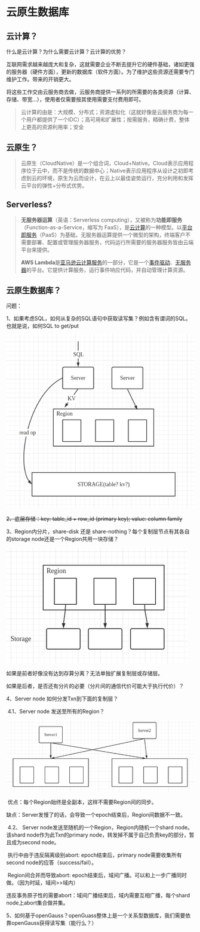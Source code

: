 # 云原生数据库

## 云计算？

什么是云计算？为什么需要云计算？云计算的优势？

互联网需求越来越庞大和复杂，这就需要企业不断去提升它的硬件基础，诸如更强的服务器（硬件方面），更新的数据库（软件方面）。为了维护这些资源还需要专门维护工作。带来的开销更大。

将这些工作交由云服务商去做，云服务商提供一系列的所需要的各类资源（计算、存储、带宽...），使用者仅需要按其使用需要支付费用即可。

> 云计算的由是：大规模、分布式；资源虚拟化（这就好像是云服务商为每一个用户都提供了一个IDC）；高可用和扩展性；按需服务，精确计费，整体上更高的资源利用率；安全

## 云原生？

> 云原生（CloudNative）是一个组合词，Cloud+Native。Cloud表示应用程序位于云中，而不是传统的数据中心；Native表示应用程序从设计之初即考虑到云的环境，原生为云而设计，在云上以最佳姿势运行，充分利用和发挥云平台的弹性+分布式优势。

## Serverless?

> **无服务器运算**（英语：Serverless computing），又被称为**功能即服务**（Function-as-a-Service，缩写为 FaaS），是[云计算](https://zh.wikipedia.org/wiki/雲端運算)的一种模型。以[平台即服务](https://zh.wikipedia.org/wiki/平台即服务)（PaaS）为基础，无服务器运算提供一个微型的架构，终端客户不需要部署、配置或管理服务器服务，代码运行所需要的服务器服务皆由云端平台来提供。
>
> **AWS Lambda**是[亚马逊云计算服务](https://zh.wikipedia.org/wiki/亚马逊云计算服务)的一部分，它是一个[事件驱动](https://zh.wikipedia.org/wiki/事件驅動程式設計)、[无服务器](https://zh.wikipedia.org/wiki/無伺服器計算)的平台。它提供计算服务，运行事件响应代码，并自动管理计算资源。

## 云原生数据库？

问题：

1、如果考虑SQL，如何从复杂的SQL语句中获取读写集？例如含有谓词的SQL。也就是说，如何SQL to get/put

![fig1](./assets/CloudNative/fig1.png)

~~2、底层存储：key: table_id + row_id (primary key); value: column family~~

3、Region内分片，share-disk 还是 share-nothing？每个复制层节点有其各自的storage node还是一个Region共用一块存储？

![fig2](./assets/CloudNative/fig2.png)

如果是前者好像没有达到存算分离？无法单独扩展复制层或存储层。

如果是后者，是否还有分片的必要（分片间的通信代价可能大于执行代价）？

4、Server node 如何分发Txn到下面的复制层？

​	4.1、Server node 发送至所有的Region？

![fig3](./assets/CloudNative/fig3.png)

​	优点：每个Region始终是全副本，这样不需要Region间的同步。

​	缺点：Server发慢了的话，会导致一个epoch结束后，Region间数据不一致。

​	4.2、 Server node发送至随机的一个Region，Region内随机一个shard node。该shard node作为此Txn的primary node，转发掉不属于自己负责key的部分，暂且成为second node。

​	执行中由于违反隔离级别abort: epoch结束后，primary node需要收集所有second node的应答（success/fail）。

​	Region间合并而导致abort: epoch结束后，域间广播。可以和上一步广播同时做。（因为时延，域间>>域内）

​	违反事务原子性的需要abort：域间广播结束后，域内需要互相广播，每个shard node上abort集合做并集。

5、如何基于openGauss？openGuass整体上是一个关系型数据库，我们需要依靠openGauss获得读写集（能行么？）

